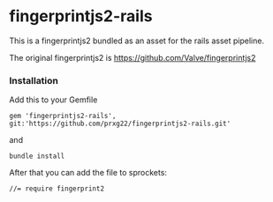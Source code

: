 fingerprintjs2-rails
=============

This is a fingerprintjs2 bundled as an asset for the rails asset pipeline.

The original fingerprintjs2 is https://github.com/Valve/fingerprintjs2

### Installation

Add this to your Gemfile

`gem 'fingerprintjs2-rails', git:'https://github.com/prxg22/fingerprintjs2-rails.git'`

and

`bundle install`

After that you can add the file to sprockets:

`//= require fingerprint2`
